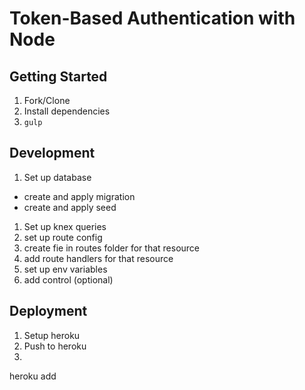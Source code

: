 # Token-Based Authentication with Node

## Getting Started

1. Fork/Clone
1. Install dependencies
1. `gulp`


## Development

1. Set up database
 - create and apply migration
 - create and apply seed
1. Set up knex queries
1. set up route config
1. create fie in routes folder for that resource
1. add route handlers for that resource
1. set up env variables
1. add control (optional)

## Deployment

1. Setup heroku
1. Push to heroku
1. 

heroku add

